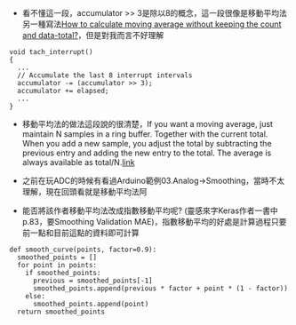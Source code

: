 * 看不懂這一段，accumulator >> 3是除以8的概念，這一段很像是移動平均法另一種寫法[How to calculate moving average without keeping the count and data-total?](https://stackoverflow.com/questions/12636613/how-to-calculate-moving-average-without-keeping-the-count-and-data-total)，但是對我而言不好理解
```
void tach_interrupt()
{
  ...
  // Accumulate the last 8 interrupt intervals
  accumulator -= (accumulator >> 3);
  accumulator += elapsed;
  ...
}
```
* 移動平均法的做法這段說的很清楚，If you want a moving average, just maintain N samples in a ring buffer. Together with the current total.
When you add a new sample, you adjust the total by subtracting the previous entry and adding the new entry to the total.
The average is always available as total/N.[link](http://www.avrfreaks.net/forum/looking-moving-average-code)

* 之前在玩ADC的時候有看過Arduino範例03.Analog->Smoothing，當時不太理解，現在回頭看就是移動平均法阿

* 能否將該作者移動平均法改成指數移動平均呢? (靈感來字Keras作者一書中p.83，要Smoothing Validation MAE)，指數移動平均的好處是計算過程只要前一點和目前這點的資料即可計算
```
def smooth_curve(points, factor=0.9):
  smoothed_points = []
  for point in points:
    if smoothed_points:
      previous = smoothed_points[-1]
      smoothed_points.append(previous * factor + point * (1 - factor))
    else:
      smoothed_points.append(point)
  return smoothed_points
```
